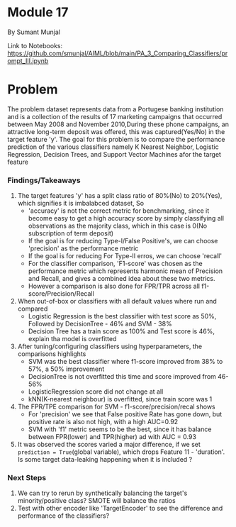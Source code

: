 # Module 17
By Sumant Munjal

Link to Notebooks:  https://github.com/smunjal/AIML/blob/main/PA_3_Comparing_Classifiers/prompt_III.ipynb

# Problem

The problem dataset represents data from a Portugese banking institution and is a collection of the results of 17 marketing campaigns that
occurred between May 2008 and November 2010,During these phone campaigns, an attractive long-term deposit was offered, this was captured(Yes/No) in the target feature 'y'. The goal for this problem is to compare the performance prediction of the various classifiers namely K Nearest Neighbor, Logistic Regression, Decision Trees, and Support Vector Machines afor the target feature

### Findings/Takeaways

1. The target features 'y' has a split class ratio of 80%(No) to 20%(Yes), which signifies it is imbalabced dataset, So
    - 'accuracy' is not the correct metric for benchmarking, since it become easy to get a high accuracy score by simply classifying all observations as the majority class, which in this case is 0(No subscription of term deposit)
    - If the goal is for reducing Type-I/False Positive's, we can choose 'precision' as the performance metric
    - If the goal is for reducing For Type-II erros,  we can choose 'recall'
    - For the classifier comparison, 'F1-score' was chosen as the performance metric which represents harmonic mean of Precision and Recall, and gives a combined idea about these two metrics.
    - However a comparison is also done for FPR/TPR across all f1-score/Precision/Recall 
2. When out-of-box or classifiers with all default values where run and compared 
    - Logistic Regression is the best classifier with test score as 50%, Followed by DecisionTree - 46% and SVM - 38%
    - Decision Tree has a train score as 100% and Test score is 46%, explain tha model is overfitted
3. After tuning/configuring classifiers using hyperparameters, the comparisons highlights 
     - SVM was the best classifier where f1-score improved from 38% to 57%, a 50% improvement
     - DecisionTree is not overfitted this time and score improved from 46-56%
     - LogisticRegression score did not change at all
     - kNN(K-nearest neighbour) is overfitted, since train score was 1
4. The FPR/TPE comparison for SVM - f1-score/precision/recal shows  
     -  For 'precision' we see that False positive Rate has gone down, but positive rate is also not high, with a high AUC=0.92
     -  SVM with 'f1' metric seems to be the best, since it has balance between FPR(lower) and TPR(higher) ad with AUC = 0.93
5. It was observed the scores varied a major difference, if we set `prediction = True`(global variable), which drops Feature 11 - 'duration'. Is some target data-leaking happening when it is included ?   
     

### Next Steps
1. We can try to rerun by synthetically balancing the target's minority/positive class? SMOTE will balance the ratios
2. Test with other encoder like 'TargetEncoder' to see the difference and performance of the classifiers?


